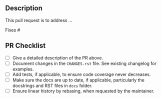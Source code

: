 ## Description

<!-- Provide a general description of what your pull request does.
Complete the following sentence and add relevant details as you see fit.
In addition please ensure that the pull request title is descriptive
and allows maintainers to infer the applicable subpackage(s). -->

This pull request is to address ...

<!-- If the pull request closes any open issues you can add this.
If you replace <Issue Number> with a number, GitHub will automatically link it.
If this pull request is unrelated to any issues, please remove
the following line. -->

Fixes #<Issue Number>

## PR Checklist

- [ ] Give a detailed description of the PR above.
- [ ] Document changes in the `CHANGES.rst` file. See existing changelog for
      examples.
- [ ] Add tests, if applicable, to ensure code coverage never decreases.
- [ ] Make sure the docs are up to date, if applicable, particularly the
      docstrings and RST files in `docs` folder.
- [ ] Ensure linear history by rebasing, when requested by the maintainer.
